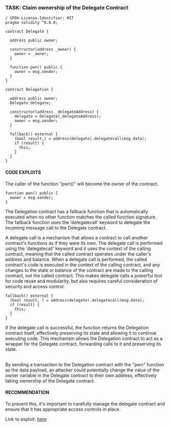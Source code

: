 ### TASK: Claim ownership of the Delegate Contract

```solidity
/ SPDX-License-Identifier: MIT
pragma solidity ^0.8.0;

contract Delegate {

  address public owner;

  constructor(address _owner) {
    owner = _owner;
  }

  function pwn() public {
    owner = msg.sender;
  }
}

contract Delegation {

  address public owner;
  Delegate delegate;

  constructor(address _delegateAddress) {
    delegate = Delegate(_delegateAddress);
    owner = msg.sender;
  }

  fallback() external {
    (bool result,) = address(delegate).delegatecall(msg.data);
    if (result) {
      this;
    }
  }
}
```

#### CODE EXPLOITS

The caller of the function "pwn()" will become the owner of the contract.

```solidity
function pwn() public {
  owner = msg.sender;
}
```

The Delegation contract has a fallback function that is automatically executed when no other function matches the called function signature. The fallback function uses the 'delegatecall' keyword to delegate the incoming message call to the Delegate contract.
<br/>

A delegate call is a mechanism that allows a contract to call another contract's functions as if they were its own. The delegate call is performed using the 'delegatecall' keyword and it uses the context of the calling contract, meaning that the called contract operates under the caller's address and balance. When a delegate call is performed, the called contract's code is executed in the context of the calling contract, and any changes to the state or balance of the contract are made to the calling contract, not the called contract. This makes delegate calls a powerful tool for code reuse and modularity, but also requires careful consideration of security and access control.
<br/>

```solidity
fallback() external {
  (bool result, ) = address(delegate).delegatecall(msg.data);
  if (result) {
    this;
  }
}
```

If the delegate call is successful, the function returns the Delegation contract itself, effectively preserving its state and allowing it to continue executing code. This mechanism allows the Delegation contract to act as a wrapper for the Delegate contract, forwarding calls to it and preserving its state.

<br/>
By sending a transaction to the Delegation contract with the "pwn" function as the data payload, an attacker could potentially change the value of the owner variable in the Delegate contract to their own address, effectively taking ownership of the Delegate contract.

#### RECOMMENDATION

To prevent this, it's important to carefully manage the delegate contract and ensure that it has appropriate access controls in place.

Link to exploit: [here](https://github.com/Sayrarh/Ethernaut-Challenge-with-Foundry/blob/master/test/Delegation.t.sol)
